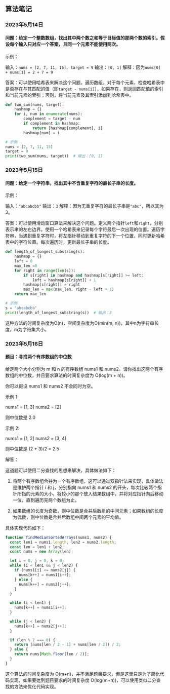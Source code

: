 ## 算法笔记
### 2023年5月14日
#### 问题：给定一个整数数组，找出其中两个数之和等于目标值的那两个数的索引。假设每个输入只对应一个答案，且同一个元素不能使用两次。

示例：

输入：`nums = [2, 7, 11, 15], target = 9`
输出：`[0, 1]`
解释：因为`nums[0] + nums[1] = 2 + 7 = 9`

答案：可以使用哈希表来解决这个问题。遍历数组，对于每个元素，检查哈希表中是否存在与其匹配的值（即`target - nums[i]`），如果存在，则返回匹配值的索引和当前元素的索引；否则，将当前元素及其索引添加到哈希表中。

```python
def two_sum(nums, target):
    hashmap = {}
    for i, num in enumerate(nums):
        complement = target - num
        if complement in hashmap:
            return [hashmap[complement], i]
        hashmap[num] = i

# 示例
nums = [2, 7, 11, 15]
target = 9
print(two_sum(nums, target))  # 输出：[0, 1]
```

### 2023年5月15日
#### 问题：给定一个字符串，找出其中不含重复字符的最长子串的长度。

示例：

输入：`"abcabcbb"`
输出：`3`
解释：因为无重复字符的最长子串是`"abc"`，所以其为3。

答案：可以使用滑动窗口算法来解决这个问题。定义两个指针`left`和`right`，分别表示串的左右边界。使用一个哈希表来记录每个字符最后一次出现的位置。遍历字符串，当遇到重复字符时，将左指针移动到重复字符的下一个位置，同时更新哈希表中的字符位置。每次遍历时，更新最长子串的长度。

```python
def length_of_longest_substring(s):
    hashmap = {}
    left = 0
    max_len =0
    for right in range(len(s)):
        if s[right] in hashmap and hashmap[s[right]] >= left:
            left = hashmap[s[right]] + 1
        hashmap[s[right]] = right
        max_len = max(max_len, right - left + 1)
    return max_len

# 示例
s = "abcabcbb"
print(length_of_longest_substring(s))  # 输出：3
```

这种方法的时间复杂度为O(n)，空间复杂度为O(min(m, n))，其中n为字符串长度，m为字符集大小。

### 2023年5月16日
#### 题目：寻找两个有序数组的中位数

给定两个大小分别为 m 和 n 的有序数组 nums1 和 nums2。请你找出这两个有序数组的中位数，并且要求算法的时间复杂度为 O(log(m + n))。

你可以假设 nums1 和 nums2 不会同时为空。

示例 1:

nums1 = [1, 3]
nums2 = [2]

则中位数是 2.0

示例 2:

nums1 = [1, 2]
nums2 = [3, 4]

则中位数是 (2 + 3)/2 = 2.5

解答：

这道题可以使用二分查找的思想来解决，具体做法如下：

1. 将两个有序数组合并为一个有序数组，这可以通过双指针法来实现，具体做法是维护两个指针 i 和 j，分别指向 nums1 和 nums2 的开头，每次比较两个指针所指的元素的大小，将较小的那个放入结果数组中，并将对应指针向后移动一位，直到遍历完两个数组为止。

2. 如果数组的长度为奇数，则中位数是合并后数组的中间元素；如果数组的长度为偶数，则中位数是合并后数组中间两个元素的平均值。

具体实现代码如下：

```javascript
function findMedianSortedArrays(nums1, nums2) {
  const len1 = nums1.length, len2 = nums2.length;
  const len = len1 + len2;
  const nums = new Array(len);

  let i = 0, j = 0, k = 0;
  while (i < len1 && j < len2) {
    if (nums1[i] <= nums2[j]) {
      nums[k++] = nums1[i++];
    } else {
      nums[k++] = nums2[j++];
    }
  }

  while (i < len1) {
    nums[k++] = nums1[i++];
  }

  while (j < len2) {
    nums[k++] = nums2[j++];
  }

  if (len % 2 === 0) {
    return (nums[len / 2 - 1] + nums[len / 2]) / 2;
  } else {
    return nums[Math.floor(len / 2)];
  }
}
```

这个算法的时间复杂度为 O(m+n)，并不满足题目要求，但是这里只是为了简化代码实现，如果要达到题目要求的时间复杂度 O(log(m+n))，可以使用类似二分查找的方法来优化代码实现。
